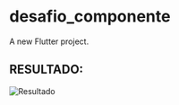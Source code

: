 # desafio_componente

A new Flutter project.

## RESULTADO:

![Resultado](https://user-images.githubusercontent.com/50958654/227748166-c82e9969-011e-494f-a625-814bfb6e4dae.png)

